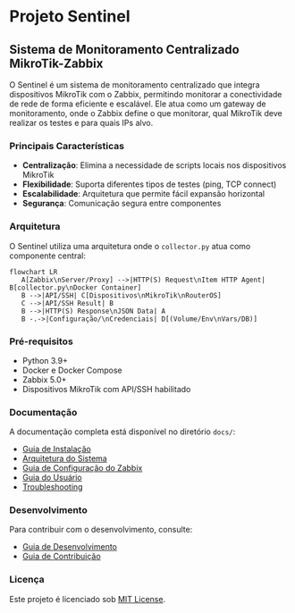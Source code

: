 # Projeto Sentinel

## Sistema de Monitoramento Centralizado MikroTik-Zabbix

O Sentinel é um sistema de monitoramento centralizado que integra dispositivos MikroTik com o Zabbix, permitindo monitorar a conectividade de rede de forma eficiente e escalável. Ele atua como um gateway de monitoramento, onde o Zabbix define o que monitorar, qual MikroTik deve realizar os testes e para quais IPs alvo.

### Principais Características

- **Centralização**: Elimina a necessidade de scripts locais nos dispositivos MikroTik
- **Flexibilidade**: Suporta diferentes tipos de testes (ping, TCP connect)
- **Escalabilidade**: Arquitetura que permite fácil expansão horizontal
- **Segurança**: Comunicação segura entre componentes

### Arquitetura

O Sentinel utiliza uma arquitetura onde o `collector.py` atua como componente central:

```mermaid
flowchart LR
   A[Zabbix\nServer/Proxy] -->|HTTP(S) Request\nItem HTTP Agent| B[collector.py\nDocker Container]
   B -->|API/SSH| C[Dispositivos\nMikroTik\nRouterOS]
   C -->|API/SSH Result| B
   B -->|HTTP(S) Response\nJSON Data| A
   B -.->|Configuração/\nCredenciais| D[(Volume/Env\nVars/DB)]
```

### Pré-requisitos

- Python 3.9+
- Docker e Docker Compose
- Zabbix 5.0+
- Dispositivos MikroTik com API/SSH habilitado

### Documentação

A documentação completa está disponível no diretório `docs/`:

- [Guia de Instalação](docs/guides/installation.md)
- [Arquitetura do Sistema](docs/architecture/system_architecture.md)
- [Guia de Configuração do Zabbix](docs/guides/zabbix_configuration.md)
- [Guia do Usuário](docs/guides/user_guide.md)
- [Troubleshooting](docs/guides/troubleshooting.md)

### Desenvolvimento

Para contribuir com o desenvolvimento, consulte:

- [Guia de Desenvolvimento](docs/development/development_guide.md)
- [Guia de Contribuição](docs/development/contribution_guide.md)

### Licença

Este projeto é licenciado sob [MIT License](LICENSE).